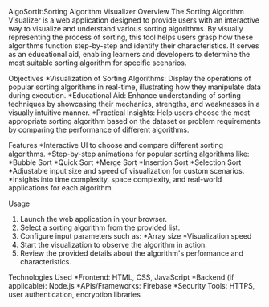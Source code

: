AlgoSortIt:Sorting Algorithm Visualizer
Overview
The Sorting Algorithm Visualizer is a web application designed to provide users with an interactive way to visualize and understand various sorting algorithms. By visually representing the process of sorting, this tool helps users grasp how these algorithms function step-by-step and identify their characteristics. It serves as an educational aid, enabling learners and developers to determine the most suitable sorting algorithm for specific scenarios.

Objectives
*Visualization of Sorting Algorithms: Display the operations of popular sorting algorithms in real-time, illustrating how they manipulate data during execution.
*Educational Aid: Enhance understanding of sorting techniques by showcasing their mechanics, strengths, and weaknesses in a visually intuitive manner.
*Practical Insights: Help users choose the most appropriate sorting algorithm based on the dataset or problem requirements by comparing the performance of different algorithms.

Features
*Interactive UI to choose and compare different sorting algorithms.
*Step-by-step animations for popular sorting algorithms like:
  *Bubble Sort
  *Quick Sort
  *Merge Sort
  *Insertion Sort
  *Selection Sort
*Adjustable input size and speed of visualization for custom scenarios.
*Insights into time complexity, space complexity, and real-world applications for each algorithm.

Usage
1. Launch the web application in your browser.
2. Select a sorting algorithm from the provided list.
3. Configure input parameters such as:
    *Array size
    *Visualization speed
4. Start the visualization to observe the algorithm in action.
5. Review the provided details about the algorithm's performance and characteristics.

Technologies Used
*Frontend: HTML, CSS, JavaScript 
*Backend (if applicable): Node.js
*APIs/Frameworks: Firebase
*Security Tools: HTTPS, user authentication, encryption libraries
